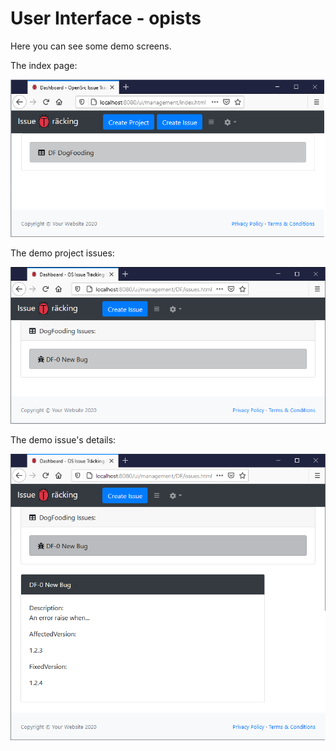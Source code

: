 # User Interface - opists
Here you can see some demo screens.

The index page:

![index](index.png)

The demo project issues:

![issues](issues.png)

The demo issue's details:

![issues](issue_df_0.png)